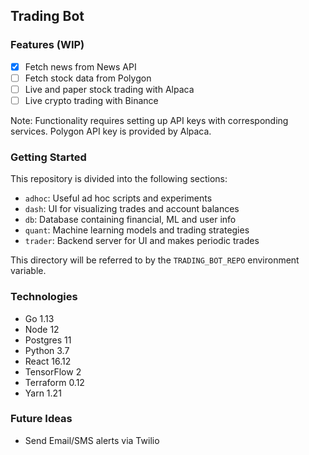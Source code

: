## Trading Bot

### Features (WIP)

- [x] Fetch news from News API
- [ ] Fetch stock data from Polygon
- [ ] Live and paper stock trading with Alpaca
- [ ] Live crypto trading with Binance

Note: Functionality requires setting up API keys with corresponding services.
Polygon API key is provided by Alpaca.

### Getting Started

This repository is divided into the following sections:

- `adhoc`: Useful ad hoc scripts and experiments
- `dash`: UI for visualizing trades and account balances
- `db`: Database containing financial, ML and user info
- `quant`: Machine learning models and trading strategies
- `trader`: Backend server for UI and makes periodic trades

This directory will be referred to by the `TRADING_BOT_REPO` environment variable.

### Technologies

- Go 1.13
- Node 12
- Postgres 11
- Python 3.7
- React 16.12
- TensorFlow 2
- Terraform 0.12
- Yarn 1.21

### Future Ideas

- Send Email/SMS alerts via Twilio
